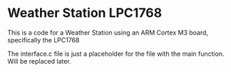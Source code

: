 # Weather Station LPC1768
This is a code for a Weather Station using an ARM Cortex M3 board, specifically the LPC1768

The interface.c file is just a placeholder for the file with the main function. 
Will be replaced later.
